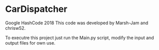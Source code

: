 # CarDispatcher
Google HashCode 2018
This code was developed by Marsh-Jam and chrisw52.

To executre this project just run the Main.py script, modify the input and output files for own use.